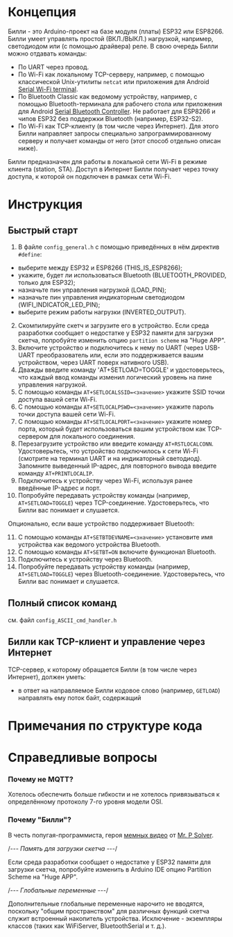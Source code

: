 # Концепция
Билли - это Arduino-проект на базе модуля (платы) ESP32 или ESP8266. Билли умеет управлять простой (ВКЛ./ВЫКЛ.) нагрузкой, например, светодиодом или (с помощью драйвера) реле.
В свою очередь Билли можно отдавать команды:
+ По UART через провод.
+ По Wi-Fi как локальному TCP-серверу, например, с помощью классической Unix-утилиты `netcat` или приложения для Android [Serial Wi-Fi terminal](https://serial-wifi-terminal.en.softonic.com/android).   
+ По Bluetooth Classic как ведомому устройству, например, с помощью Bluetooth-терминала для рабочего стола или приложения для Android [Serial Bluetooth Controller](https://bluetooth-serial-controller.en.softonic.com/android). Не работает для ESP8266 и чипов ESP32 без поддержки Bluetooth (например, ESP32-S2).
+ По Wi-Fi как TCP-клиенту (в том числе через Интернет). Для этого Билли направляет запросы специально запрограммированному серверу и получает команды от него (этот способ отдельно описан ниже).

Билли предназначен для работы в локальной сети Wi-Fi в режиме клиента (station, STA). Доступ в Интернет Билли получает через точку доступа, к которой он подключен в рамках сети Wi-Fi.

# Инструкция
## Быстрый старт
1. В файле `config_general.h` с помощью приведённых в нём директив `#define`:
- выберите между ESP32 и ESP8266 (THIS_IS_ESP8266);
- укажите, будет ли использоваться Bluetooth (BLUETOOTH_PROVIDED, только для ESP32);
- назначьте пин управления нагрузкой (LOAD_PIN);
- назначьте пин управления индикаторным светодиодом (WIFI_INDICATOR_LED_PIN);
- выберите режим работы нагрузки (INVERTED_OUTPUT).
2. Скомпилируйте скетч и загрузите его в устройство. Если среда разработки сообщает о недостатке у ESP32 памяти для загрузки скетча,
попробуйте изменить опцию `partition scheme` на "Huge APP".
3. Включите устройство и подключитесь к нему по UART (через USB-UART преобразователь или, если это поддерживается вашим устройством, через UART поверх нативного USB).
4. Дважды введите команду 'AT+SETLOAD=TOGGLE' и удостоверьтесь, что каждый ввод команды изменил логический уровень на пине управления нагрузкой.
5. С помощью команды `AT+SETLOCALSSID=<значение>` укажите SSID точки доступа вашей сети Wi-Fi.
6. С помощью команды `AT+SETLOCALPSWD=<значение>` укажите пароль точки доступа вашей сети Wi-Fi.
7. С помощью команды `AT+SETLOCALPORT=<значение>` укажите номер порта, который будет использоваться вашим устройством как TCP-сервером для локального соединения.
8. Перезагрузите устройство или введите команду `AT+RSTLOCALCONN`. Удостоверьтесь, что устройство подключилось к сети Wi-Fi (смотрите на терминал UART и на индикаторный светодиод). Запомните выведенный IP-адрес, для повторного вывода введите команду `AT+PRINTLOCALIP`.
9. Подключитесь к устройству через Wi-Fi, используя ранее введённые IP-адрес и порт.
10. Попробуйте передавать устройству команды (например, `AT+SETLOAD=TOGGLE`) через TCP-соединение. Удостоверьтесь, что Билли вас понимает и слушается.

Опционально, если ваше устройство поддерживает Bluetooth:

11. С помощью команды `AT+SETBTDEVNAME=<значение>` установите имя устройства как ведомого устройства Bluetooth.
12. С помощью команды `AT+SETBT=ON` включите функционал Bluetooth.
13. Подключитесь к устройству через Bluetooth.
14. Попробуйте передавать устройству команды (например, `AT+SETLOAD=TOGGLE`) через Bluetooth-соединение. Удостоверьтесь, что Билли вас понимает и слушается.

## Полный список команд
см. файл `config_ASCII_cmd_handler.h`

## Билли как TCP-клиент и управление через Интернет
TCP-сервер, к которому обращается Билли (в том числе через Интернет), должен уметь:
+ в ответ на направляемое Билли кодовое слово (например, `GETLOAD`) направлять ему поток байт, содержащий 

# Примечания по структуре кода
##


# Справедливые вопросы
### Почему не MQTT?
Хотелось обеспечить больше гибкости и не хотелось привязываться к определённому протоколу 7-го уровня модели OSI.

### Почему "Билли"?
В честь попугая-программиста, героя [мемных видео](https://www.youtube.com/watch?v=0MhVkKHYUAY&list=PLkdGijFCNuVmu35l6EJxdvsvf7xj4EQVf&index=21) от [Mr. P Solver](https://www.youtube.com/c/mrpsolver).

/*--- Память для загрузки скетча ---*/

Если среда разработки сообщает о недостатке у ESP32 памяти для загрузки скетча,
попробуйте изменить в Arduino IDE опцию Partition Scheme на "Huge APP".


/*--- Глобальные переменные ---*/

Дополнительные глобальные переменные нарочито не вводятся, поскольку
"общим пространством" для различных функций скетча служит встроенный
накопитель устройства. Исключение - экземпляры классов (таких как
WiFiServer, BluetoothSerial и т. д.).
